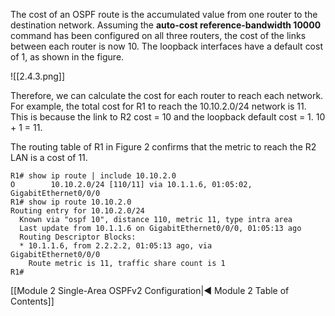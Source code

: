 The cost of an OSPF route is the accumulated value from one router to the destination network. Assuming the **auto-cost reference-bandwidth 10000** command has been configured on all three routers, the cost of the links between each router is now 10. The loopback interfaces have a default cost of 1, as shown in the figure.

![[2.4.3.png]]

Therefore, we can calculate the cost for each router to reach each network. For example, the total cost for R1 to reach the 10.10.2.0/24 network is 11. This is because the link to R2 cost = 10 and the loopback default cost = 1. 10 + 1 = 11.

The routing table of R1 in Figure 2 confirms that the metric to reach the R2 LAN is a cost of 11.

```
R1# show ip route | include 10.10.2.0
O        10.10.2.0/24 [110/11] via 10.1.1.6, 01:05:02, GigabitEthernet0/0/0
R1# show ip route 10.10.2.0
Routing entry for 10.10.2.0/24  
  Known via "ospf 10", distance 110, metric 11, type intra area  
  Last update from 10.1.1.6 on GigabitEthernet0/0/0, 01:05:13 ago  
  Routing Descriptor Blocks:  
  * 10.1.1.6, from 2.2.2.2, 01:05:13 ago, via GigabitEthernet0/0/0      
	Route metric is 11, traffic share count is 1
R1#
```

[[Module 2 Single-Area OSPFv2 Configuration|◀ Module 2 Table of Contents]]